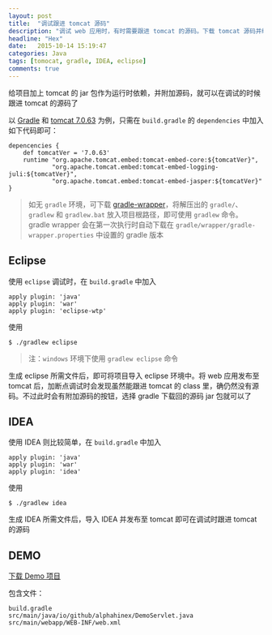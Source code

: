 ```yaml
---
layout: post
title:  "调试跟进 tomcat 源码"
description: "调试 web 应用时，有时需要跟进 tomcat 的源码。下载 tomcat 源码并编译运行是一种方式，不过太麻烦，有没有简单点的办法呢？"
headline: "Hex"
date:   2015-10-14 15:19:47
categories: Java
tags: [tomocat, gradle, IDEA, eclipse]
comments: true
---
```


给项目加上 tomcat 的 jar 包作为运行时依赖，并附加源码，就可以在调试的时候跟进 tomcat 的源码了

以 [Gradle](http://gradle.org/) 和 [tomcat 7.0.63](http://tomcat.apache.org/download-70.cgi) 为例，只需在 `build.gradle` 的 `dependencies` 中加入如下代码即可：

```
depencencies {
	def tomcatVer = '7.0.63'
    runtime "org.apache.tomcat.embed:tomcat-embed-core:${tomcatVer}",
            "org.apache.tomcat.embed:tomcat-embed-logging-juli:${tomcatVer}",
            "org.apache.tomcat.embed:tomcat-embed-jasper:${tomcatVer}"
}            
```

> 如无 `gradle` 环境，可下载 [gradle-wrapper](archives/gradle-wrapper/gradle-wrapper.zip)，将解压出的 `gradle/`、`gradlew` 和 `gradlew.bat` 放入项目根路径，即可使用 `gradlew` 命令。gradle wrapper 会在第一次执行时自动下载在 `gradle/wrapper/gradle-wrapper.properties` 中设置的 gradle 版本

Eclipse
-------

使用 `eclipse` 调试时，在 `build.gradle` 中加入

    apply plugin: 'java'
    apply plugin: 'war'
    apply plugin: 'eclipse-wtp'
    
使用

    $ ./gradlew eclipse
    
> 注：`windows` 环境下使用 `gradlew eclipse` 命令
    
生成 eclipse 所需文件后，即可将项目导入 eclipse 环境中。将 web 应用发布至 tomcat 后，加断点调试时会发现虽然能跟进 tomcat 的 class 里，确仍然没有源码。不过此时会有附加源码的按钮，选择 gradle 下载回的源码 jar 包就可以了

IDEA
----
          
使用 IDEA 则比较简单，在 `build.gradle` 中加入

    apply plugin: 'java'
    apply plugin: 'war'
    apply plugin: 'idea'
    
使用

    $ ./gradlew idea

生成 IDEA 所需文件后，导入 IDEA 并发布至 tomcat 即可在调试时跟进 tomcat 的源码

DEMO
----

[下载 Demo 项目](archives/debug-into-tomcat/debug-into-tomcat.zip)

包含文件：

```
build.gradle
src/main/java/io/github/alphahinex/DemoServlet.java
src/main/webapp/WEB-INF/web.xml
```